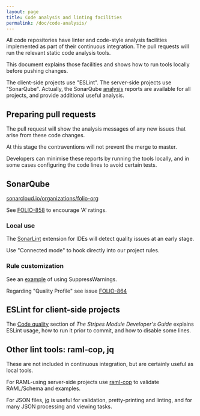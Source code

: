 ```yaml
---
layout: page
title: Code analysis and linting facilities
permalink: /doc/code-analysis/
---
```


All code repositories have linter and code-style analysis facilities implemented as part of their continuous integration. The pull requests will run the relevant static code analysis tools.

This document explains those facilities and shows how to run tools locally before pushing changes.

The client-side projects use "ESLint".
The server-side projects use "SonarQube".
Actually, the SonarQube [analysis](https://sonarcloud.io/organizations/folio-org/projects)
reports are available for all projects, and provide additional useful analysis.

## Preparing pull requests

The pull request will show the analysis messages of any new issues that arise from these code changes.

At this stage the contraventions will not prevent the merge to master.

Developers can minimise these reports by running the tools locally,
and in some cases configuring the code lines to avoid certain tests.

## SonarQube

[sonarcloud.io/organizations/folio-org](https://sonarcloud.io/organizations/folio-org/projects)

See [FOLIO-858](https://issues.folio.org/browse/FOLIO-858) to encourage 'A' ratings.

### Local use

The [SonarLint](http://www.sonarlint.org) extension for IDEs will detect quality issues at an early stage.

Use "Connected mode" to hook directly into our project rules.

### Rule customization

See an [example](https://github.com/folio-org/okapi/pull/367/commits/1710e99d574152cc67990d83d400951e8f11e309)
of using SuppressWarnings.

Regarding "Quality Profile" see issue [FOLIO-864](https://issues.folio.org/browse/FOLIO-864)

## ESLint for client-side projects

The [Code quality](https://github.com/folio-org/stripes-core/blob/master/doc/dev-guide.md#code-quality)
section of _The Stripes Module Developer's Guide_ explains ESLint usage, how to run it prior to commit, and how to disable some lines.

## Other lint tools: raml-cop, jq

These are not included in continuous integration, but are certainly useful as local tools.

For RAML-using server-side projects use [raml-cop](https://github.com/thebinarypenguin/raml-cop) to validate RAML/Schema and examples.

For JSON files, [jq](https://github.com/stedolan/jq) is useful for validation, pretty-printing and linting, and for many JSON processing and viewing tasks.


